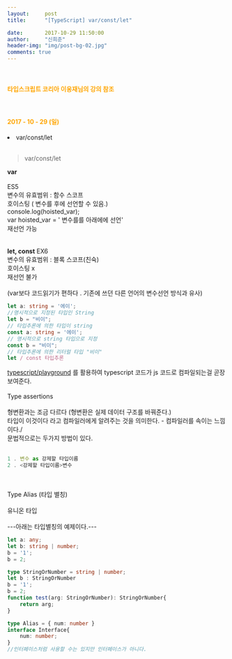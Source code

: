 ```yaml
---
layout:     post
title:      "[TypeScript] var/const/let"

date:       2017-10-29 11:50:00
author:     "신희준"
header-img: "img/post-bg-02.jpg"
comments: true
---
```


<meta name="description" content="Spring스프링 애너테이션 Annotation정리 @Autowired,@Qualifier,@Resource,@Component,@PostConstruct,@Aspect
,@AOP,@POINTCUT,@AROUND,@ADVICE,@RequestMapping,@REPOSITORY,@SERVICE,@COMPONENT
">
<br>
<H4 style ="font-weight:bold; color:orange;"> 타입스크립트 코리아 이웅재님의 강의 참조</H4>
<br>
<H4 style ="font-weight:bold; color : orange">2017 - 10 - 29 (일)</H4>
<li>var/const/let</li>

<br>

>var/const/let

<p style="font-size:14px;">
<b style="font-color:red">var</b>
<br><br>
ES5
<br>
변수의 유효범위 : 함수 스코프
<br>
호이스팅 ( 변수를 후에 선언할 수 있음.)
<br>
console.log(hoisted_var);
<br>
var hoisted_var = ' 변수를를 아래에에 선언'
<br>
재선언 가능
<br><br><br>
<b style="font-color:red">let, const</b>
EX6
<br>
변수의 유효범위 : 블록 스코프(친숙)
<br>
호이스팅 x
<br>
재선언 불가
<br><br>
(var보다 코드읽기가 편하다 . 기존에 쓰던 다른 언어의 변수선언 방식과 유사)
</p>


~~~typescript
let a: string = '에이';
//명시적으로 지정된 타입인 String
let b = "비이";
// 타입추론에 의한 타입이 string
const a: string = '에이';
// 명시적으로 string 타입으로 지정
const b = "비이";
// 타입추론에 의한 리터럴 타입 "비이"
let / const 타입추론
~~~

<p style="font-size:14px">
<a href="https://www.typescriptlang.org/play/index.html">typescript/playground</a>
를 활용하여 typescript 코드가 js 코드로 컴파일되는걸 곧장 보여준다.
<br><br>
Type assertions
<br><br>
형변환과는 조금 다르다 (형변환은 실제 데이터 구조를 바꿔준다.)
<br>
타입이 이것이다 라고 컴파일러에게 알려주는 것을 의미한다. - 컴파일러를 속이는 느낌이다./
<br>
문법적으로는 두가지 방법이 있다.
<br><br>
</p>

~~~typescript
1 . 변수 as 강제할 타입이름
2 . <강제할 타입이름>변수
~~~

<p style="font-size:14px;">
<br><br>
Type Alias (타입 별칭)
<br><br>
유니온 타입
<br><br>
---아래는 타입별칭의 예제이다.---
</p>



~~~typescript
let a: any;
let b: string | number;
b = '1';
b = 2;

type StringOrNumber = string | number;
let b : StringOrNumber
b = '1';
b = 2;
function test(arg: StringOrNumber): StringOrNumber{
    return arg;
}

type Alias = { num: number }
interface Interface{
    num: number;
}
//인터페이스처럼 사용할 수는 있지만 인터페이스가 아니다.
~~~
